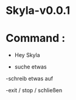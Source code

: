 # Skyla-v0.0.1

# Command :

- Hey Skyla
  

- suche etwas


-schreib etwas auf


-exit / stop / schließen
